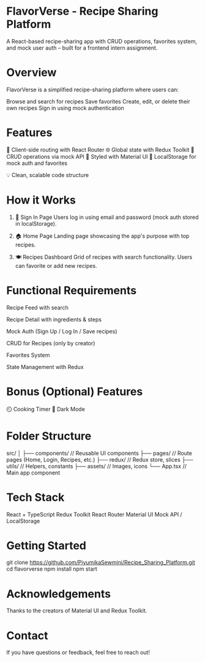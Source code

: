 # FlavorVerse - Recipe Sharing Platform
A React-based recipe-sharing app with CRUD operations, favorites system, and mock user auth – built for a frontend intern assignment.
# Overview
FlavorVerse is a simplified recipe-sharing platform where users can:

Browse and search for recipes
Save favorites
Create, edit, or delete their own recipes
Sign in using mock authentication

# Features

🔁 Client-side routing with React Router
🌐 Global state with Redux Toolkit
🧪 CRUD operations via mock API
🎨 Styled with Material UI
💾 LocalStorage for mock auth and favorites

💡 Clean, scalable code structure

# How it Works
1. 🔐 Sign In Page
Users log in using email and password (mock auth stored in localStorage).


2. 🏠 Home Page
Landing page showcasing the app's purpose with top recipes.


3. 🍽️ Recipes Dashboard
Grid of recipes with search functionality. Users can favorite or add new recipes.


#  Functional Requirements
Recipe Feed with search

Recipe Detail with ingredients & steps

Mock Auth (Sign Up / Log In / Save recipes)

CRUD for Recipes (only by creator)

Favorites System

State Management with Redux

# Bonus (Optional) Features
⏲️ Cooking Timer
🌙 Dark Mode

# Folder Structure
src/
│
├── components/       // Reusable UI components
├── pages/            // Route pages (Home, Login, Recipes, etc.)
├── redux/            // Redux store, slices
├── utils/            // Helpers, constants
├── assets/           // Images, icons
└── App.tsx           // Main app component

# Tech Stack

React + TypeScript
Redux Toolkit
React Router
Material UI
Mock API / LocalStorage

# Getting Started
git clone https://github.com/PiyumikaSewmini/Recipe_Sharing_Platform.git
cd flavorverse
npm install
npm start

# Acknowledgements
Thanks to the creators of Material UI and Redux Toolkit.

# Contact
If you have questions or feedback, feel free to reach out!
